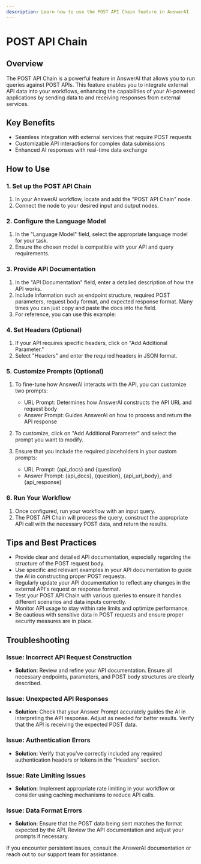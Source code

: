 ```yaml
---
description: Learn how to use the POST API Chain feature in AnswerAI
---
```


# POST API Chain

## Overview

The POST API Chain is a powerful feature in AnswerAI that allows you to run queries against POST APIs. This feature enables you to integrate external API data into your workflows, enhancing the capabilities of your AI-powered applications by sending data to and receiving responses from external services.

## Key Benefits

- Seamless integration with external services that require POST requests
- Customizable API interactions for complex data submissions
- Enhanced AI responses with real-time data exchange

## How to Use

### 1. Set up the POST API Chain
<!-- TODO: Screenshot of the POST API Chain node in the AnswerAI interface -->

1. In your AnswerAI workflow, locate and add the "POST API Chain" node.
2. Connect the node to your desired input and output nodes.

### 2. Configure the Language Model

1. In the "Language Model" field, select the appropriate language model for your task.
2. Ensure the chosen model is compatible with your API and query requirements.

### 3. Provide API Documentation

1. In the "API Documentation" field, enter a detailed description of how the API works.
2. Include information such as endpoint structure, required POST parameters, request body format, and expected response format. Many times you can just copy and paste the docs into the field.
3. For reference, you can use this example:

<!-- TODO: Add example of API Post docs -->

### 4. Set Headers (Optional)

1. If your API requires specific headers, click on "Add Additional Parameter."
2. Select "Headers" and enter the required headers in JSON format.

### 5. Customize Prompts (Optional)

1. To fine-tune how AnswerAI interacts with the API, you can customize two prompts:
   - URL Prompt: Determines how AnswerAI constructs the API URL and request body
   - Answer Prompt: Guides AnswerAI on how to process and return the API response

2. To customize, click on "Add Additional Parameter" and select the prompt you want to modify.
3. Ensure that you include the required placeholders in your custom prompts:
   - URL Prompt: {api_docs} and {question}
   - Answer Prompt: {api_docs}, {question}, {api_url_body}, and {api_response}

### 6. Run Your Workflow

1. Once configured, run your workflow with an input query.
2. The POST API Chain will process the query, construct the appropriate API call with the necessary POST data, and return the results.

## Tips and Best Practices

- Provide clear and detailed API documentation, especially regarding the structure of the POST request body.
- Use specific and relevant examples in your API documentation to guide the AI in constructing proper POST requests.
- Regularly update your API documentation to reflect any changes in the external API's request or response format.
- Test your POST API Chain with various queries to ensure it handles different scenarios and data inputs correctly.
- Monitor API usage to stay within rate limits and optimize performance.
- Be cautious with sensitive data in POST requests and ensure proper security measures are in place.

## Troubleshooting

### Issue: Incorrect API Request Construction

- **Solution**: Review and refine your API documentation. Ensure all necessary endpoints, parameters, and POST body structures are clearly described.

### Issue: Unexpected API Responses

- **Solution**: Check that your Answer Prompt accurately guides the AI in interpreting the API response. Adjust as needed for better results. Verify that the API is receiving the expected POST data.

### Issue: Authentication Errors

- **Solution**: Verify that you've correctly included any required authentication headers or tokens in the "Headers" section.

### Issue: Rate Limiting Issues

- **Solution**: Implement appropriate rate limiting in your workflow or consider using caching mechanisms to reduce API calls.

### Issue: Data Format Errors

- **Solution**: Ensure that the POST data being sent matches the format expected by the API. Review the API documentation and adjust your prompts if necessary.

If you encounter persistent issues, consult the AnswerAI documentation or reach out to our support team for assistance.
